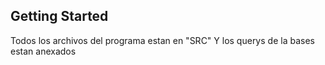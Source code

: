 ## Getting Started

Todos los archivos del programa estan en "SRC"
Y los querys de la bases estan anexados

